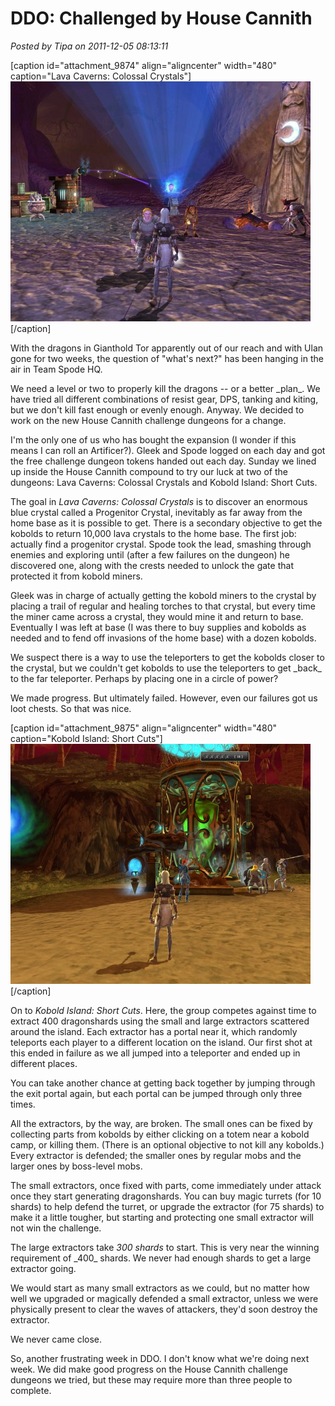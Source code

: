# DDO: Challenged by House Cannith

*Posted by Tipa on 2011-12-05 08:13:11*

[caption id="attachment\_9874" align="aligncenter" width="480" caption="Lava Caverns: Colossal Crystals"][![](../uploads/2011/12/dndclient-2011-12-04-23-14-19-46-480x384.jpg "Lava Caverns: Colossal Crystals")](../uploads/2011/12/dndclient-2011-12-04-23-14-19-46.jpg)[/caption]

With the dragons in Gianthold Tor apparently out of our reach and with Ulan gone for two weeks, the question of "what's next?" has been hanging in the air in Team Spode HQ.

We need a level or two to properly kill the dragons -- or a better \_plan\_. We have tried all different combinations of resist gear, DPS, tanking and kiting, but we don't kill fast enough or evenly enough. Anyway. We decided to work on the new House Cannith challenge dungeons for a change.

I'm the only one of us who has bought the expansion (I wonder if this means I can roll an Artificer?). Gleek and Spode logged on each day and got the free challenge dungeon tokens handed out each day. Sunday we lined up inside the House Cannith compound to try our luck at two of the dungeons: Lava Caverns: Colossal Crystals and Kobold Island: Short Cuts.

The goal in *Lava Caverns: Colossal Crystals* is to discover an enormous blue crystal called a Progenitor Crystal, inevitably as far away from the home base as it is possible to get. There is a secondary objective to get the kobolds to return 10,000 lava crystals to the home base. The first job: actually find a progenitor crystal. Spode took the lead, smashing through enemies and exploring until (after a few failures on the dungeon) he discovered one, along with the crests needed to unlock the gate that protected it from kobold miners.

Gleek was in charge of actually getting the kobold miners to the crystal by placing a trail of regular and healing torches to that crystal, but every time the miner came across a crystal, they would mine it and return to base. Eventually I was left at base (I was there to buy supplies and kobolds as needed and to fend off invasions of the home base) with a dozen kobolds.

We suspect there is a way to use the teleporters to get the kobolds closer to the crystal, but we couldn't get kobolds to use the teleporters to get \_back\_ to the far teleporter. Perhaps by placing one in a circle of power?

We made progress. But ultimately failed. However, even our failures got us loot chests. So that was nice.

[caption id="attachment\_9875" align="aligncenter" width="480" caption="Kobold Island: Short Cuts"][![](../uploads/2011/12/dndclient-2011-12-04-23-59-10-49-480x384.jpg "Kobold Island: Short Cuts")](../uploads/2011/12/dndclient-2011-12-04-23-59-10-49.jpg)[/caption]

On to *Kobold Island: Short Cuts*. Here, the group competes against time to extract 400 dragonshards using the small and large extractors scattered around the island. Each extractor has a portal near it, which randomly teleports each player to a different location on the island. Our first shot at this ended in failure as we all jumped into a teleporter and ended up in different places.

You can take another chance at getting back together by jumping through the exit portal again, but each portal can be jumped through only three times.

All the extractors, by the way, are broken. The small ones can be fixed by collecting parts from kobolds by either clicking on a totem near a kobold camp, or killing them. (There is an optional objective to not kill any kobolds.) Every extractor is defended; the smaller ones by regular mobs and the larger ones by boss-level mobs.

The small extractors, once fixed with parts, come immediately under attack once they start generating dragonshards. You can buy magic turrets (for 10 shards) to help defend the turret, or upgrade the extractor (for 75 shards) to make it a little tougher, but starting and protecting one small extractor will not win the challenge.

The large extractors take *300 shards* to start. This is very near the winning requirement of \_400\_ shards. We never had enough shards to get a large extractor going.

We would start as many small extractors as we could, but no matter how well we upgraded or magically defended a small extractor, unless we were physically present to clear the waves of attackers, they'd soon destroy the extractor.

We never came close.

So, another frustrating week in DDO. I don't know what we're doing next week. We did make good progress on the House Cannith challenge dungeons we tried, but these may require more than three people to complete.
